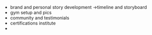 - brand and personal story development ->timeline and storyboard
- gym setup and pics
- community and testimonials
- certifications institute
-